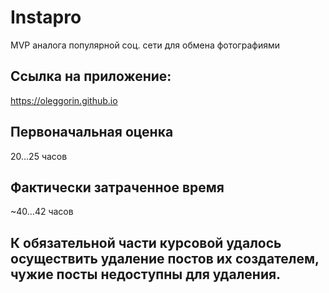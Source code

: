# Instapro

MVP аналога популярной соц. сети для обмена фотографиями

## Ссылка на приложение:

https://oleggorin.github.io

## Первоначальная оценка

20...25 часов

## Фактически затраченное время

~40...42 часов

## К обязательной части курсовой удалось осуществить удаление постов их создателем, чужие посты недоступны для удаления.
